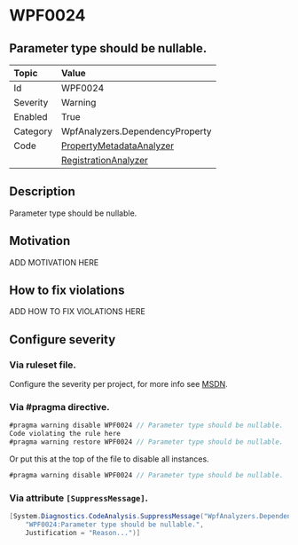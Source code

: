 # WPF0024
## Parameter type should be nullable.

| Topic    | Value
| :--      | :--
| Id       | WPF0024
| Severity | Warning
| Enabled  | True
| Category | WpfAnalyzers.DependencyProperty
| Code     | [PropertyMetadataAnalyzer](https://github.com/DotNetAnalyzers/WpfAnalyzers/blob/master/WpfAnalyzers/Analyzers/PropertyMetadataAnalyzer.cs)
|          | [RegistrationAnalyzer](https://github.com/DotNetAnalyzers/WpfAnalyzers/blob/master/WpfAnalyzers/Analyzers/RegistrationAnalyzer.cs)

## Description

Parameter type should be nullable.

## Motivation

ADD MOTIVATION HERE

## How to fix violations

ADD HOW TO FIX VIOLATIONS HERE

<!-- start generated config severity -->
## Configure severity

### Via ruleset file.

Configure the severity per project, for more info see [MSDN](https://msdn.microsoft.com/en-us/library/dd264949.aspx).

### Via #pragma directive.
```C#
#pragma warning disable WPF0024 // Parameter type should be nullable.
Code violating the rule here
#pragma warning restore WPF0024 // Parameter type should be nullable.
```

Or put this at the top of the file to disable all instances.
```C#
#pragma warning disable WPF0024 // Parameter type should be nullable.
```

### Via attribute `[SuppressMessage]`.

```C#
[System.Diagnostics.CodeAnalysis.SuppressMessage("WpfAnalyzers.DependencyProperty", 
    "WPF0024:Parameter type should be nullable.", 
    Justification = "Reason...")]
```
<!-- end generated config severity -->